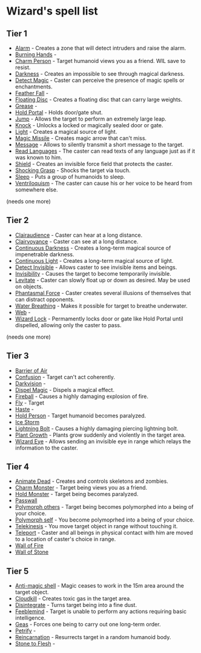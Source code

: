 # Wizard's spell list

## Tier 1

* [Alarm]() - Creates a zone that will detect intruders and raise the alarm.
* [Burning Hands]() - 
* [Charm Person]() - Target humanoid views you as a friend. WIL save to resist.
* [Darkness]() - Creates an impossible to see through magical darkness.
* [Detect Magic]() - Caster can perceive the presence of magic spells or enchantments.
* [Feather Fall]() - 
* [Floating Disc]() - Creates a floating disc that can carry large weights.
* [Grease]() - 
* [Hold Portal]() - Holds door/gate shut.
* [Jump]() - Allows the target to perform an extremely large leap.
* [Knock]() - Unlocks a locked or magically sealed door or gate.
* [Light]() - Creates a magical source of light.
* [Magic Missile]() - Creates magic arrow that can't miss.
* [Message]() - Allows to silently transmit a short message to the target.
* [Read Languages]() - The caster can read texts of any language just as if it was known to him.
* [Shield]() - Creates an invisible force field that protects the caster.
* [Shocking Grasp]() - Shocks the target via touch.
* [Sleep]() - Puts a group of humanoids to sleep.
* [Ventriloquism]() - The caster can cause his or her voice to be heard from somewhere else.

(needs one more)

## Tier 2 

* [Clairaudience]() - Caster can hear at a long distance.
* [Clairvoyance]() - Caster can see at a long distance.
* [Continuous Darkness]() - Creates a long-term magical source of impenetrable darkness.
* [Continuous Light]() - Creates a long-term magical source of light.
* [Detect Invisible]() - Allows caster to see invisible items and beings.
* [Invisibility]() - Causes the target to become temporarily invisible.
* [Levitate]() - Caster can slowly float up or down as desired. May be used on objects.
* [Phantasmal Force]() - Caster creates several illusions of themselves that can distract opponents.
* [Water Breathing]() - Makes it possible for target to breathe underwater.
* [Web]() - 
* [Wizard Lock]() - Permamently locks door or gate like Hold Portal until dispelled, allowing only the caster to pass.

(needs one more)

## Tier 3

* [Barrier of Air]()
* [Confusion]() - Target can't act coherently.
* [Darkvision]() -
* [Dispel Magic]() - Dispels a magical effect.
* [Fireball]() - Causes a highly damaging explosion of fire.
* [Fly]() - Target
* [Haste]() - 
* [Hold Person]() - Target humanoid becomes paralyzed.
* [Ice Storm]()
* [Lightning Bolt]() - Causes a highly damaging piercing lightning bolt.
* [Plant Growth]() - Plants grow suddenly and violently in the target area.
* [Wizard Eye]() - Allows sending an invisible eye in range which relays the information to the caster.

## Tier 4

* [Animate Dead]() - Creates and controls skeletons and zombies.
* [Charm Monster]() - Target being views you as a friend.
* [Hold Monster]() - Target being becomes paralyzed.
* [Passwall]()
* [Polymorph others]() - Target being becomes polymorphed into a being of your choice.
* [Polymorph self]() - You become polymoprhed into a being of your choice.
* [Telekinesis]() - You move target object in range without touching it.
* [Teleport]() - Caster and all beings in physical contact with him are moved to a location of caster's choice in range.
* [Wall of Fire]()
* [Wall of Stone]()

## Tier 5

* [Anti-magic shell]() - Magic ceases to work in the 15m area around the target object.
* [Cloudkill]() - Creates toxic gas in the target area.
* [Disintegrate]() - Turns target being into a fine dust.
* [Feeblemind]() - Target is unable to perform any actions requiring basic intelligence.
* [Geas]() - Forces one being to carry out one long-term order.
* [Petrify]() - 
* [Reincarnation]() - Resurrects target in a random humanoid body.
* [Stone to Flesh]() -